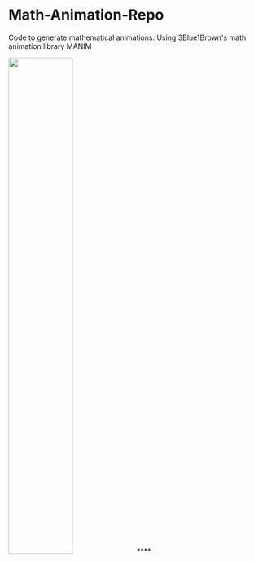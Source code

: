 # Math-Animation-Repo
Code to generate mathematical animations.  Using 3Blue1Brown's math animation library MANIM


[<img src="https://i.ytimg.com/vi/LGsTR4n94ds/hqdefault.jpg" width="50%">](https://www.youtube.com/watch?v=LGsTR4n94ds "Polar Flower")****
